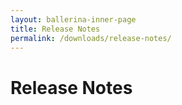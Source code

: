 ```yaml
---
layout: ballerina-inner-page
title: Release Notes
permalink: /downloads/release-notes/
---
```

<script src="{{ "/js/release_notes/all_release_notes.js" | prepend: site.baseurl }}"></script>
# Release Notes

<style>
li.cVersionItem  {display: none !important;  }
</style>
